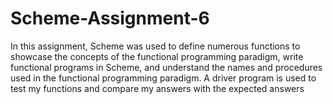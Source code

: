 # Scheme-Assignment-6
In this assignment, Scheme was used to define numerous functions to showcase the concepts of the functional programming paradigm, write functional programs in Scheme, and understand the names and procedures used in the functional programming paradigm. A driver program is used to test my functions and compare my answers with the expected answers
